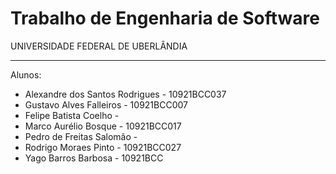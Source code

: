 Trabalho de Engenharia de Software
===============
UNIVERSIDADE FEDERAL DE UBERLÂNDIA
__________________

Alunos:
  * Alexandre dos Santos Rodrigues - 10921BCC037
  * Gustavo Alves Falleiros - 10921BCC007
  * Felipe Batista Coelho - 
  * Marco Aurélio Bosque - 10921BCC017
  * Pedro de Freitas Salomão -
  * Rodrigo Moraes Pinto - 10921BCC027
  * Yago Barros Barbosa - 10921BCC
  

